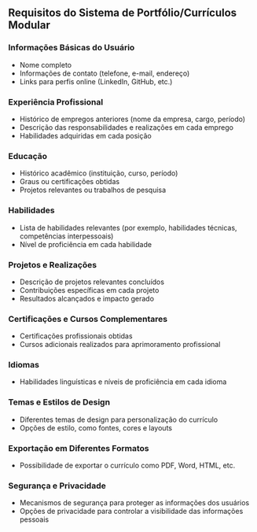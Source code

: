 ## Requisitos do Sistema de Portfólio/Currículos Modular

### Informações Básicas do Usuário
- Nome completo
- Informações de contato (telefone, e-mail, endereço)
- Links para perfis online (LinkedIn, GitHub, etc.)

### Experiência Profissional
- Histórico de empregos anteriores (nome da empresa, cargo, período)
- Descrição das responsabilidades e realizações em cada emprego
- Habilidades adquiridas em cada posição

### Educação
- Histórico acadêmico (instituição, curso, período)
- Graus ou certificações obtidas
- Projetos relevantes ou trabalhos de pesquisa

### Habilidades
- Lista de habilidades relevantes (por exemplo, habilidades técnicas, competências interpessoais)
- Nível de proficiência em cada habilidade

### Projetos e Realizações
- Descrição de projetos relevantes concluídos
- Contribuições específicas em cada projeto
- Resultados alcançados e impacto gerado

### Certificações e Cursos Complementares
- Certificações profissionais obtidas
- Cursos adicionais realizados para aprimoramento profissional

### Idiomas
- Habilidades linguísticas e níveis de proficiência em cada idioma

### Temas e Estilos de Design
- Diferentes temas de design para personalização do currículo
- Opções de estilo, como fontes, cores e layouts

### Exportação em Diferentes Formatos
- Possibilidade de exportar o currículo como PDF, Word, HTML, etc.

### Segurança e Privacidade
- Mecanismos de segurança para proteger as informações dos usuários
- Opções de privacidade para controlar a visibilidade das informações pessoais
